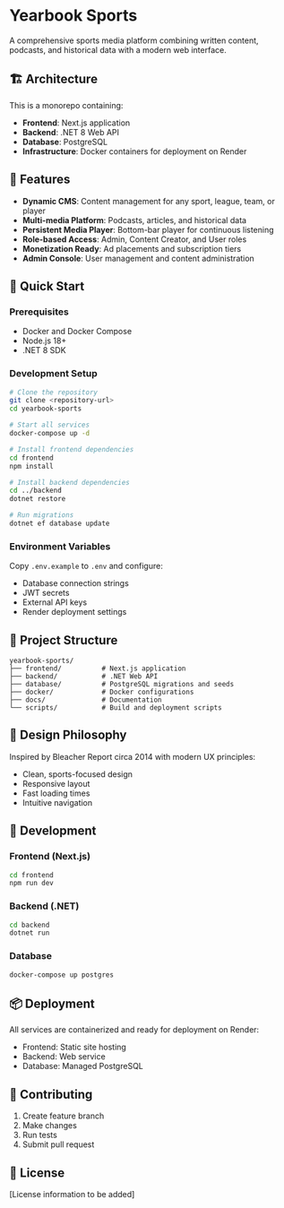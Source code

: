 # Yearbook Sports

A comprehensive sports media platform combining written content, podcasts, and historical data with a modern web interface.

## 🏗️ Architecture

This is a monorepo containing:
- **Frontend**: Next.js application
- **Backend**: .NET 8 Web API
- **Database**: PostgreSQL
- **Infrastructure**: Docker containers for deployment on Render

## 🎯 Features

- **Dynamic CMS**: Content management for any sport, league, team, or player
- **Multi-media Platform**: Podcasts, articles, and historical data
- **Persistent Media Player**: Bottom-bar player for continuous listening
- **Role-based Access**: Admin, Content Creator, and User roles
- **Monetization Ready**: Ad placements and subscription tiers
- **Admin Console**: User management and content administration

## 🚀 Quick Start

### Prerequisites
- Docker and Docker Compose
- Node.js 18+
- .NET 8 SDK

### Development Setup
```bash
# Clone the repository
git clone <repository-url>
cd yearbook-sports

# Start all services
docker-compose up -d

# Install frontend dependencies
cd frontend
npm install

# Install backend dependencies
cd ../backend
dotnet restore

# Run migrations
dotnet ef database update
```

### Environment Variables
Copy `.env.example` to `.env` and configure:
- Database connection strings
- JWT secrets
- External API keys
- Render deployment settings

## 📁 Project Structure

```
yearbook-sports/
├── frontend/          # Next.js application
├── backend/           # .NET Web API
├── database/          # PostgreSQL migrations and seeds
├── docker/            # Docker configurations
├── docs/              # Documentation
└── scripts/           # Build and deployment scripts
```

## 🎨 Design Philosophy

Inspired by Bleacher Report circa 2014 with modern UX principles:
- Clean, sports-focused design
- Responsive layout
- Fast loading times
- Intuitive navigation

## 🔧 Development

### Frontend (Next.js)
```bash
cd frontend
npm run dev
```

### Backend (.NET)
```bash
cd backend
dotnet run
```

### Database
```bash
docker-compose up postgres
```

## 📦 Deployment

All services are containerized and ready for deployment on Render:
- Frontend: Static site hosting
- Backend: Web service
- Database: Managed PostgreSQL

## 🤝 Contributing

1. Create feature branch
2. Make changes
3. Run tests
4. Submit pull request

## 📄 License

[License information to be added] 